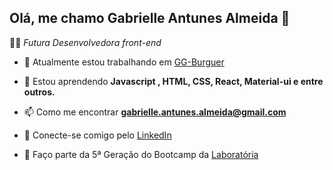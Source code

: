 ## Olá, me chamo Gabrielle Antunes Almeida 👋

   👩‍💻  *Futura Desenvolvedora front-end* 


- 🔭 Atualmente estou trabalhando em [GG-Burguer](https://sap-005-burger-queen-gabriella-guimaraes.vercel.app/)

- 🌱 Estou aprendendo **Javascript , HTML, CSS, React, Material-ui e entre outros.**

- 📫 Como me encontrar **gabrielle.antunes.almeida@gmail.com**

- :speech_balloon: Conecte-se comigo pelo [LinkedIn](https://www.linkedin.com/in/gabrielle-antunes-almeida/)

-  💛 Faço parte da 5ª Geração do Bootcamp da [Laboratória](https://www.laboratoria.la/)

